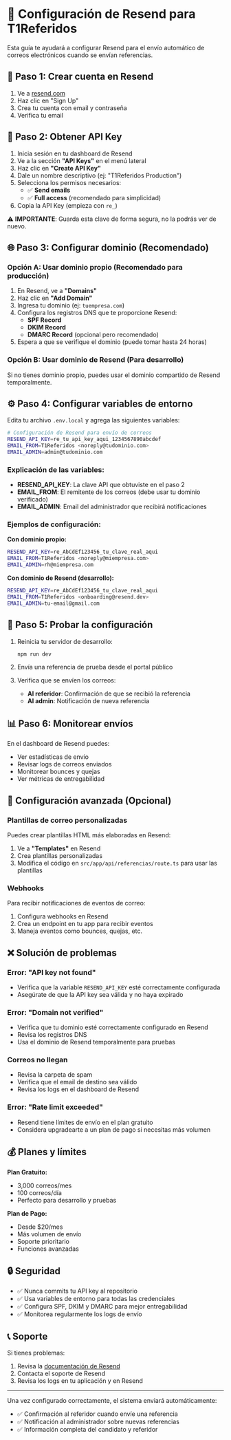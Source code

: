 # 📧 Configuración de Resend para T1Referidos

Esta guía te ayudará a configurar Resend para el envío automático de correos electrónicos cuando se envían referencias.

## 🚀 Paso 1: Crear cuenta en Resend

1. Ve a [resend.com](https://resend.com)
2. Haz clic en "Sign Up"
3. Crea tu cuenta con email y contraseña
4. Verifica tu email

## 🔑 Paso 2: Obtener API Key

1. Inicia sesión en tu dashboard de Resend
2. Ve a la sección **"API Keys"** en el menú lateral
3. Haz clic en **"Create API Key"**
4. Dale un nombre descriptivo (ej: "T1Referidos Production")
5. Selecciona los permisos necesarios:
   - ✅ **Send emails**
   - ✅ **Full access** (recomendado para simplicidad)
6. Copia la API Key (empieza con `re_`)

⚠️ **IMPORTANTE**: Guarda esta clave de forma segura, no la podrás ver de nuevo.

## 🌐 Paso 3: Configurar dominio (Recomendado)

### Opción A: Usar dominio propio (Recomendado para producción)

1. En Resend, ve a **"Domains"**
2. Haz clic en **"Add Domain"**
3. Ingresa tu dominio (ej: `tuempresa.com`)
4. Configura los registros DNS que te proporcione Resend:
   - **SPF Record**
   - **DKIM Record** 
   - **DMARC Record** (opcional pero recomendado)
5. Espera a que se verifique el dominio (puede tomar hasta 24 horas)

### Opción B: Usar dominio de Resend (Para desarrollo)

Si no tienes dominio propio, puedes usar el dominio compartido de Resend temporalmente.

## ⚙️ Paso 4: Configurar variables de entorno

Edita tu archivo `.env.local` y agrega las siguientes variables:

```bash
# Configuración de Resend para envío de correos
RESEND_API_KEY=re_tu_api_key_aqui_1234567890abcdef
EMAIL_FROM=T1Referidos <noreply@tudominio.com>
EMAIL_ADMIN=admin@tudominio.com
```

### Explicación de las variables:

- **RESEND_API_KEY**: La clave API que obtuviste en el paso 2
- **EMAIL_FROM**: El remitente de los correos (debe usar tu dominio verificado)
- **EMAIL_ADMIN**: Email del administrador que recibirá notificaciones

### Ejemplos de configuración:

**Con dominio propio:**
```bash
RESEND_API_KEY=re_AbCdEf123456_tu_clave_real_aqui
EMAIL_FROM=T1Referidos <noreply@miempresa.com>
EMAIL_ADMIN=rh@miempresa.com
```

**Con dominio de Resend (desarrollo):**
```bash
RESEND_API_KEY=re_AbCdEf123456_tu_clave_real_aqui
EMAIL_FROM=T1Referidos <onboarding@resend.dev>
EMAIL_ADMIN=tu-email@gmail.com
```

## 🧪 Paso 5: Probar la configuración

1. Reinicia tu servidor de desarrollo:
   ```bash
   npm run dev
   ```

2. Envía una referencia de prueba desde el portal público

3. Verifica que se envíen los correos:
   - **Al referidor**: Confirmación de que se recibió la referencia
   - **Al admin**: Notificación de nueva referencia

## 📊 Paso 6: Monitorear envíos

En el dashboard de Resend puedes:
- Ver estadísticas de envío
- Revisar logs de correos enviados
- Monitorear bounces y quejas
- Ver métricas de entregabilidad

## 🔧 Configuración avanzada (Opcional)

### Plantillas de correo personalizadas

Puedes crear plantillas HTML más elaboradas en Resend:

1. Ve a **"Templates"** en Resend
2. Crea plantillas personalizadas
3. Modifica el código en `src/app/api/referencias/route.ts` para usar las plantillas

### Webhooks

Para recibir notificaciones de eventos de correo:

1. Configura webhooks en Resend
2. Crea un endpoint en tu app para recibir eventos
3. Maneja eventos como bounces, quejas, etc.

## ❌ Solución de problemas

### Error: "API key not found"
- Verifica que la variable `RESEND_API_KEY` esté correctamente configurada
- Asegúrate de que la API key sea válida y no haya expirado

### Error: "Domain not verified"
- Verifica que tu dominio esté correctamente configurado en Resend
- Revisa los registros DNS
- Usa el dominio de Resend temporalmente para pruebas

### Correos no llegan
- Revisa la carpeta de spam
- Verifica que el email de destino sea válido
- Revisa los logs en el dashboard de Resend

### Error: "Rate limit exceeded"
- Resend tiene límites de envío en el plan gratuito
- Considera upgradearte a un plan de pago si necesitas más volumen

## 💰 Planes y límites

**Plan Gratuito:**
- 3,000 correos/mes
- 100 correos/día
- Perfecto para desarrollo y pruebas

**Plan de Pago:**
- Desde $20/mes
- Más volumen de envío
- Soporte prioritario
- Funciones avanzadas

## 🔒 Seguridad

- ✅ Nunca commits tu API key al repositorio
- ✅ Usa variables de entorno para todas las credenciales
- ✅ Configura SPF, DKIM y DMARC para mejor entregabilidad
- ✅ Monitorea regularmente los logs de envío

## 📞 Soporte

Si tienes problemas:
1. Revisa la [documentación de Resend](https://resend.com/docs)
2. Contacta el soporte de Resend
3. Revisa los logs en tu aplicación y en Resend

---

Una vez configurado correctamente, el sistema enviará automáticamente:
- ✅ Confirmación al referidor cuando envíe una referencia
- ✅ Notificación al administrador sobre nuevas referencias
- ✅ Información completa del candidato y referidor
